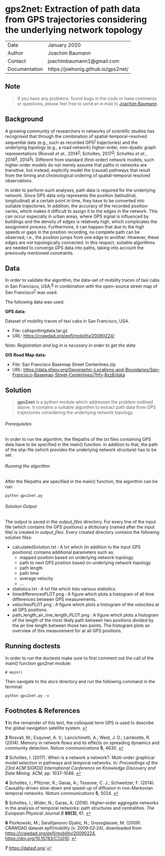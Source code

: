 # gps2net: Extraction of path data from GPS trajectories considering the underlying network topology

<table>
      <tr><td>Date</td><td>January 2020</td></tr>
      <tr><td>Author</td><td>Joachim Baumann</td></tr>
      <tr><td>Contact</td><td>joachimbaumann1@gmail.com</td></tr>
      <tr><td>Documentation</td><td>https://joehonig.github.io/gps2net/</td></tr>
</table>

## Note

> If you have any problems, found bugs in the code or have comments or questions, please feel free to send an e-mail to [Joachim Baumann](mailto:joachimbaumann1@gmail.com).

## Background
A growing community of researchers in networks of scientific studies has recognised that through the combination of spatial-temporal-resolved sequential data (e.g., such as recorded GPS<sup id="a1">[1](#f1)</sup> trajectories) and the underlying topology (e.g., a road network) higher-order, non-dyadic graph representations (Rosvall *et al.*, 2014<sup id="a2">[2](#f2)</sup>; Scholtes, 2017<sup id="a3">[3](#f3)</sup>; Scholtes *et al.*, 2016<sup id="a4">[4](#f4)</sup>, 2014<sup id="a5">[5](#f5)</sup>). Different from standard (first-order) network models, such higher-order models do not merely assume that paths in networks are transitive, but instead, explicitly model the (causal) pathways that result from the timing and chronological ordering of spatial-temporal resolved observations.

In order to perform such analyses, path data is required for the underlying network. Since GPS data only represents the position (latitudinal, longitudinal) at a certain point in time, they have to be converted into suitable trajectories. In addition, the accuracy of the recorded position varies, which makes it difficult to assign it to the edges in the network. This can occur especially in urban areas, where GPS signal is influenced by buildings and the density of edges is relatively high, which complicates the assignment process. Furthermore, it can happen that due to the high speeds or gaps in the position recording, no complete path can be observed, i.e., the position jumps from one edge to another. However, these edges are not topologically connected. In this respect, suitable algorithms are needed to converge GPS data into paths, taking into account the previously mentioned constraints.

## Data

In order to validate the algorithm, the data-set of mobility traces of taxi cabs in San Francisco, USA,<sup id="a6">[6](#f6)</sup> in combination with the open-source street map of San Francisco<sup id="a7">[7](#f7)</sup> was used.

The following data was used:

**GPS data:**

Dataset of mobility traces of taxi cabs in San Francisco, USA.

- File: cabspottingdata.tar.gz
- URL: https://crawdad.org/epfl/mobility/20090224/

*Note: Registration and log in is necesary in order to get the data*

**GIS Road Map data:**

- File: San Francisco Basemap Street Centerlines.zip
- URL: https://data.sfgov.org/Geographic-Locations-and-Boundaries/San-Francisco-Basemap-Street-Centerlines/7hfy-8sz8/data


## Solution

>**gps2net** is a python module which addresses the problem outlined above. It contains a suitable algorithm to extract path data from GPS trajectories considering the underlying network topology.

###### Prerequisites

In order to run the algorithm, the filepaths of the txt files containing GPS data have to be specified in the main() function. In addition to that, the path of the shp-file (which provides the underlying network structure) has to be set.

###### Running the algorithm

After the filepaths are specified in the main() function, the algorithm can be run:
```
python gps2net.py
```

###### Solution Output

The output is saved in the *output_files* directory.
For every line of the input file (which contains the GPS positions) a dictionary (named after the input file) is created in *output_files*. Every created directory contains the following solution files:
- calculatedSolution.txt : A txt which (in addition to the input GPS positions) contains additional parameters such as:
  - mapped position based on underlying network topology
  - path to next GPS position based on underlying network topology
  - path length
  - path time
  - average velocity
  - ...
- statistics.txt : A txt file which lists various statistics.
- timedifferencesPLOT.png : A figure which plots a histogram of all time differences between GPS measurements.
- velocitiesPLOT.png : A figure which plots a histogram of the velocities at all GPS positions.
- path_length_air_line_length_PLOT.png : A figure which plots a histogram of the length of the most likely path between two positions divided by the air line length between those two points. The histogram plots an overview of this measurement for at all GPS positions.


## Running doctests

In order to run the doctests make sure to first comment out the call of the main() function gps2net module:
```
# main()
```

Then navigate to the *docs* directory and run the following command in the terminal:
```
python gps2net.py -v
```


## Footnotes & References

<b id="f1">1</b> In the remainder of this text, the colloquial term GPS is used to describe the global navigation satellite system. [↩](#a1)

<b id="f2">2</b> Rosvall, M.; Esquivel, A. V.; Lancichinetti, A.; West, J. D.; Lambiotte, R. (2014). Memory in network flows and its effects on spreading dynamics and community detection. *Nature communications* **5**, 4630. [↩](#a2)

<b id="f3">3</b> Scholtes, I. (2017). When is a network a network?: Multi-order graphical model selection in pathways and temporal networks. In: *Proceedings of the 23rd ACM SIGKDD International Conference on Knowledge Discovery and Data Mining*. ACM, pp. 1037-1046. [↩](#a3)

<b id="f4">4</b> Scholtes, I.; Pfitzner, R.; Garas, A.; Tessone, C. J.; Schweitzer, F. (2014). Causality-driven slow-down and speed-up of diffusion in non-Markovian temporal networks. *Nature communications* **5**, 5024. [↩](#a4)

<b id="f5">5</b> Scholtes, I.; Wider, N.; Garas, A. (2016). Higher-order aggregate networks in the analysis of temporal networks: path structures and centralities. *The European Physical Journal B* **89(3)**, 61. [↩](#a5)

<b id="f6">6</b> Piorkowski, M.; Sarafijanovic‑Djukic, N.; Grossglauser, M. (2009). CRAWDAD dataset epfl/mobility (v. 2009‑02‑24), downloaded from https://crawdad.org/epfl/mobility/20090224, https://doi.org/10.15783/C7J010. [↩](#a6)

<b id="f7">7</b> https://datasf.org/ [↩](#a7)
